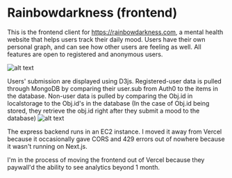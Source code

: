 # Rainbowdarkness (frontend)

This is the frontend client for https://rainbowdarkness.com, a mental health website that helps users track their daily mood. Users have their own personal graph, and can see how other users are feeling as well. All features are open to registered and anonymous users.

![alt text](https://i.gyazo.com/a2092446010422e02ff5bdca486ce377.png)

Users' submission are displayed using D3js. Registered-user data is pulled through MongoDB by comparing their user.sub from Auth0 to the items in the database. Non-user data is pulled by comparing the Obj.id in localstorage to the Obj.id's in the database (In the case of Obj.id being stored, they retrieve the obj.id right after they submit a mood to the database)
![alt text](https://i.gyazo.com/0b497b4d0183c30f98b71e159814226a.png)

The express backend runs in an EC2 instance. I moved it away from Vercel because it occasionally gave CORS and 429 errors out of nowhere because it wasn't running on Next.js.

I'm in the process of moving the frontend out of Vercel because they paywall'd the ability to see analytics beyond 1 month.